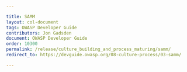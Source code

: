 ```yaml
---

title: SAMM
layout: col-document
tags: OWASP Developer Guide
contributors: Jon Gadsden
document: OWASP Developer Guide
order: 10300
permalink: /release/culture_building_and_process_maturing/samm/
redirect_to: https://devguide.owasp.org/08-culture-process/03-samm/

---
```

